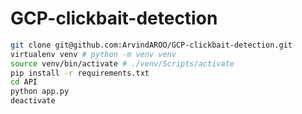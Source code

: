 # GCP-clickbait-detection


```bash
git clone git@github.com:ArvindAROO/GCP-clickbait-detection.git
virtualenv venv # python -m venv venv 
source venv/bin/activate # ./venv/Scripts/activate
pip install -r requirements.txt
cd API
python app.py
deactivate
```
